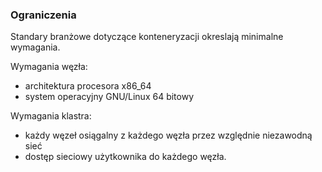 ### Ograniczenia

Standary branżowe dotyczące konteneryzacji okreslają minimalne wymagania.

Wymagania węzła:
* architektura procesora x86_64
* system operacyjny GNU/Linux 64 bitowy

Wymagania klastra:
* każdy węzeł osiągalny z każdego węzła przez względnie niezawodną sieć
* dostęp sieciowy użytkownika do każdego węzła.
